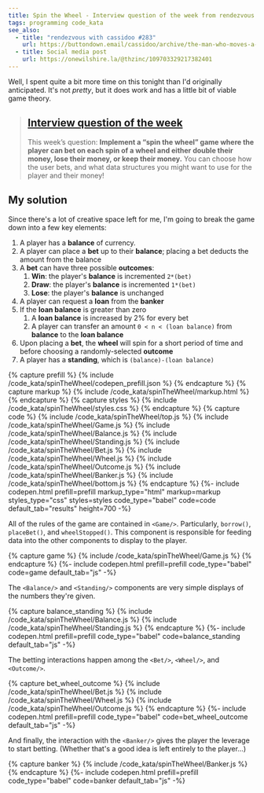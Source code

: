 ```yaml
---
title: Spin the Wheel - Interview question of the week from rendezvous with cassidoo
tags: programming code_kata
see_also:
  - title: "rendezvous with cassidoo #283"
    url: https://buttondown.email/cassidoo/archive/the-man-who-moves-a-mountain-begins-by-carrying/
  - title: Social media post
    url: https://onewilshire.la/@thzinc/109703329217382401
---
```


Well, I spent quite a bit more time on this tonight than I'd originally anticipated. It's not _pretty_, but it does work and has a little bit of viable game theory.

> ## [Interview question of the week](https://buttondown.email/cassidoo/archive/the-man-who-moves-a-mountain-begins-by-carrying/)
>
> This week’s question:
> **Implement a “spin the wheel” game where the player can bet on each spin of a wheel and either double their money, lose their money, or keep their money.** You can choose how the user bets, and what data structures you might want to use for the player and their money!

## My solution

Since there's a lot of creative space left for me, I'm going to break the game down into a few key elements:

1. A player has a **balance** of currency.
2. A player can place a **bet** up to their **balance**; placing a bet deducts the amount from the balance
3. A **bet** can have three possible **outcomes**:
   1. **Win**: the player's **balance** is incremented `2*(bet)`
   2. **Draw**: the player's **balance** is incremented `1*(bet)`
   3. **Lose**: the player's **balance** is unchanged
4. A player can request a **loan** from the **banker**
5. If the **loan balance** is greater than zero
   1. A **loan balance** is increased by 2% for every bet
   2. A player can transfer an amount `0 < n < (loan balance)` from **balance** to the **loan balance**
6. Upon placing a **bet**, the **wheel** will spin for a short period of time and before choosing a randomly-selected **outcome**
7. A player has a **standing**, which is `(balance)-(loan balance)`

{% capture prefill %}
{% include /code_kata/spinTheWheel/codepen_prefill.json %}
{% endcapture %}
{% capture markup %}
{% include /code_kata/spinTheWheel/markup.html %}
{% endcapture %}
{% capture styles %}
{% include /code_kata/spinTheWheel/styles.css %}
{% endcapture %}
{% capture code %}
{% include /code_kata/spinTheWheel/top.js %}
{% include /code_kata/spinTheWheel/Game.js %}
{% include /code_kata/spinTheWheel/Balance.js %}
{% include /code_kata/spinTheWheel/Standing.js %}
{% include /code_kata/spinTheWheel/Bet.js %}
{% include /code_kata/spinTheWheel/Wheel.js %}
{% include /code_kata/spinTheWheel/Outcome.js %}
{% include /code_kata/spinTheWheel/Banker.js %}
{% include /code_kata/spinTheWheel/bottom.js %}
{% endcapture %}
{%- include codepen.html prefill=prefill markup_type="html" markup=markup styles_type="css" styles=styles code_type="babel" code=code default_tab="results" height=700 -%}

All of the rules of the game are contained in `<Game/>`. Particularly, `borrow()`, `placeBet()`, and `wheelStopped()`. This component is responsible for feeding data into the other components to display to the player.

{% capture game %}
{% include /code_kata/spinTheWheel/Game.js %}
{% endcapture %}
{%- include codepen.html prefill=prefill code_type="babel" code=game default_tab="js" -%}

The `<Balance/>` and `<Standing/>` components are very simple displays of the numbers they're given.

{% capture balance_standing %}
{% include /code_kata/spinTheWheel/Balance.js %}
{% include /code_kata/spinTheWheel/Standing.js %}
{% endcapture %}
{%- include codepen.html prefill=prefill code_type="babel" code=balance_standing default_tab="js" -%}

The betting interactions happen among the `<Bet/>`, `<Wheel/>`, and `<Outcome/>`.

{% capture bet_wheel_outcome %}
{% include /code_kata/spinTheWheel/Bet.js %}
{% include /code_kata/spinTheWheel/Wheel.js %}
{% include /code_kata/spinTheWheel/Outcome.js %}
{% endcapture %}
{%- include codepen.html prefill=prefill code_type="babel" code=bet_wheel_outcome default_tab="js" -%}

And finally, the interaction with the `<Banker/>` gives the player the leverage to start betting. (Whether that's a good idea is left entirely to the player…)

{% capture banker %}
{% include /code_kata/spinTheWheel/Banker.js %}
{% endcapture %}
{%- include codepen.html prefill=prefill code_type="babel" code=banker default_tab="js" -%}
